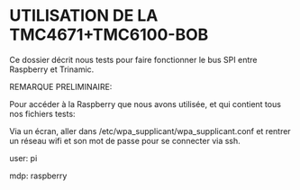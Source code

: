 # UTILISATION DE LA TMC4671+TMC6100-BOB

Ce dossier décrit nous tests pour faire fonctionner le bus SPI entre Raspberry et Trinamic.

REMARQUE PRELIMINAIRE:

Pour accéder à la Raspberry que nous avons utilisée, et qui contient tous nos fichiers tests:

Via un écran, aller dans /etc/wpa_supplicant/wpa_supplicant.conf et rentrer un réseau wifi et son mot de passe pour se connecter via ssh. 

user: pi

mdp: raspberry




